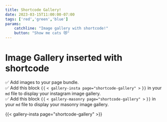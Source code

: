 ```yaml
---
title: Shortcode Gallery!
date: 2023-03-15T11:00:00-07:00
tags: ['red','green','blue']
params:
    catchline: "Image gallery with shortcode!"
    button: "Show me cats 😻"
---
```


# Image Gallery inserted with shortcode

✅ Add images to your page bundle.  
✅ Add this block `{{` `< gallery-insta page="shortcode-gallery" >` `}}` in your `md` file to display your instagram image gallery.  
✅ Add this block `{{` `< gallery-masonry page="shortcode-gallery" >` `}}` in your `md` file to display your masonry image gallery.  


{{< gallery-insta page="shortcode-gallery" >}}

